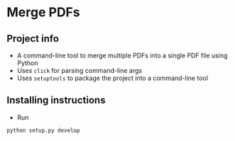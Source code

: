 # Merge PDFs

## Project info
* A command-line tool to merge multiple PDFs into a single PDF file using Python
* Uses `click` for parsing command-line args
* Uses `setuptools` to package the project into a command-line tool


## Installing instructions
* Run
```
python setup.py develop
```